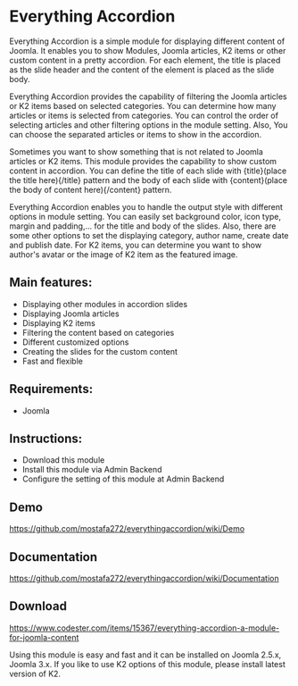 # Everything Accordion
               
  Everything Accordion is a simple module for displaying different content of Joomla. It enables you to show Modules, Joomla articles, K2 items or other custom content in a pretty accordion. For each element, the title is placed as the slide header and the content of the element is placed as the slide body. 
                    
  Everything Accordion provides the capability of filtering the Joomla articles or K2 items based on selected categories. You can determine how many articles or items is selected from categories. You can control the order of selecting articles and other filtering options in the module setting. Also, You can choose the separated articles or items to show in the accordion.            
               
 Sometimes you want to show something that is not related to Joomla articles or K2 items. This module provides the capability to show custom content in accordion. You can define the title of each slide with {title}(place the title here){/title} pattern and the body of each slide with {content}(place the body of content here){/content} pattern.                      
                  
Everything Accordion enables you to handle the output style with different options in module setting. You can easily set background color, icon type, margin and padding,... for the title and body of the slides. Also, there are some other options to set the displaying category, author name, create date and publish date. For K2 items, you can determine you want to show author's avatar or  the image of K2 item as the featured image.                            
                       
## Main features:               
- Displaying other modules in accordion slides           
- Displaying Joomla articles             
- Displaying K2 items           
- Filtering the content based on categories               
- Different customized options                
- Creating the slides for the custom content              
- Fast and flexible                    

## Requirements:                           
- Joomla                        

## Instructions:               

- Download this module
- Install this module via Admin Backend
- Configure the setting of this module at Admin Backend  
                    
## Demo         
https://github.com/mostafa272/everythingaccordion/wiki/Demo              

## Documentation       
https://github.com/mostafa272/everythingaccordion/wiki/Documentation         

## Download                        
https://www.codester.com/items/15367/everything-accordion-a-module-for-joomla-content


Using this module is easy and fast and it can be installed on Joomla 2.5.x, Joomla 3.x. If you like to use K2 options of this module, please install latest version of K2.                            
                      

  
